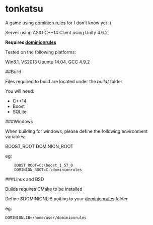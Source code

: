 # tonkatsu

A game using [dominion rules](dominionrules.org) for I don't know yet :)

Server using ASIO C++14
Client using Unity 4.6.2

**Requires [dominionrules](https://github.com/kittikun/dominionrules)**

Tested on the following platforms:

Win8.1, VS2013
Ubuntu 14.04, GCC 4.9.2

##Build

Files required to build are located under the *build/* folder

You will need:
- C++14
- Boost
- SQLite

###Windows

When building for windows, please define the following environment variables:

BOOST_ROOT
DOMINION_ROOT 

eg: 
```
    BOOST_ROOT=C:\boost_1_57_0 
    DOMINION_ROOT=C:\dominionrules
```

###Linux and BSD

Builds requires CMake to be installed

Define $DOMINIONLIB poiting to your [dominionrules](https://github.com/kittikun/dominionrules) folder

eg: 
```
DOMINIONLIB=/home/user/dominionrules
```
